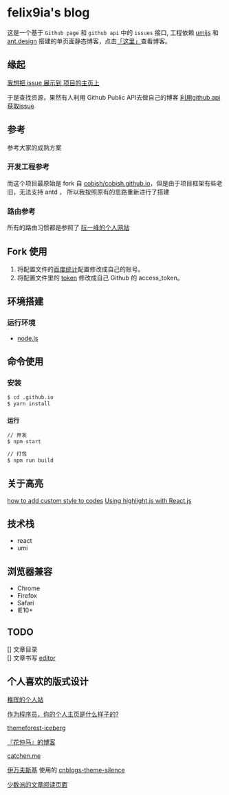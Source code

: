 

# felix9ia's blog

这是一个基于  ``Github page`` 和 ``github api`` 中的 `issues` 接口, 工程依赖 [umijs](https://umijs.org/zh-CN/docs/getting-started) 和 [ant.design](https://ant.design/docs/react/introduce-cn) 搭建的单页面静态博客，点击[「这里」](http://felix9ia.github.io)查看博客。

## 缘起

[我想把 issue 展示到 项目的主页上](https://github.com/felix9ia/blog/issues/40)

于是查找资源，果然有人利用 Github Public API去做自己的博客
[利用github api获取issue](https://github.com/isaaxite/blog/issues/44)

## 参考
参考大家的成熟方案

### 开发工程参考
而这个项目最原始是 fork 自 [cobish/cobish.github.io](https://github.com/cobish/cobish.github.io)，但是由于项目框架有些老旧，无法支持 antd
， 所以我按照原有的思路重新进行了搭建

### 路由参考
所有的路由习惯都是参照了 [阮一峰的个人网站](http://www.ruanyifeng.com/)

## Fork 使用

1. 将配置文件的[百度统计](https://github.com//.github.io/blob/master/src/js/constants/Config.js#L7)配置修改成自己的账号。
2. 将配置文件里的 [token](https://github.com//.github.io/blob/master/src/js/constants/Config.js#L8) 修改成自己 Github 的 access_token。

## 环境搭建

### 运行环境

- [node.js](https://nodejs.org)

## 命令使用

### 安装

``` bash
$ cd .github.io
$ yarn install
```

#### 运行

``` bash
// 开发
$ npm start

// 打包
$ npm run build
```
## 关于高亮

[how to add custom style to codes](https://github.com/rexxars/react-markdown/issues/354)
[Using highlight.js with React.js](https://github.com/highlightjs/highlight.js/issues/925)

## 技术栈

- react 
- umi

## 浏览器兼容

- Chrome
- Firefox
- Safari
- IE10+




## TODO
[] 文章目录  
[] 文章书写 [editor](https://github.com/rexxars/react-markdown/blob/master/demo/src/demo.js)


## 个人喜欢的版式设计
[稚晖的个人站](http://www.pengzhihui.xyz/)

[作为程序员，你的个人主页是什么样子的?](https://www.zhihu.com/question/361282089)  

[themeforest-iceberg](http://preview.themeforest.net/item/iceberg-simple-minimal-personal-contentfocused-wordpress-blog-theme-rtl-support/full_screen_preview/13624572)

[『花仲马』的博客](https://www.phodal.com/blog/stop-reuse/)  

[catchen.me](https://chinese.catchen.me/)  

[伊万夫斯基](https://www.cnblogs.com/benjieqiang/p/11406982.html) 使用的 [cnblogs-theme-silence](https://github.com/esofar/cnblogs-theme-silence)

[少数派的文章阅读页面](https://sspai.com/post/60787)
